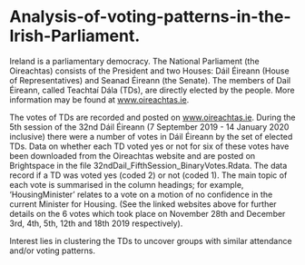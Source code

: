 # Analysis-of-voting-patterns-in-the-Irish-Parliament.

Ireland is a parliamentary democracy. The National Parliament (the Oireachtas) consists of the President
and two Houses: Dáil Éireann (House of Representatives) and Seanad Éireann (the Senate). The members of
Dail Éireann, called Teachtaí Dála (TDs), are directly elected by the people. More information may be found
at www.oireachtas.ie.

The votes of TDs are recorded and posted on www.oireachtas.ie. During the 5th session of the 32nd Dáil
Éireann (7 September 2019 - 14 January 2020 inclusive) there were a number of votes in Dáil Éireann by the set
of elected TDs. Data on whether each TD voted yes or not for six of these votes have been downloaded from the
Oireachtas website and are posted on Brightspace in the file 32ndDail_FifthSession_BinaryVotes.Rdata.
The data record if a TD was voted yes (coded 2) or not (coded 1). The main topic of each vote is summarised
in the column headings; for example, ‘HousingMinister’ relates to a vote on a motion of no confidence in the
current Minister for Housing. (See the linked websites above for further details on the 6 votes which took
place on November 28th and December 3rd, 4th, 5th, 12th and 18th 2019 respectively).


Interest lies in clustering the TDs to uncover groups with similar attendance and/or voting patterns.
